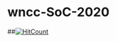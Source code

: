 # wncc-SoC-2020

##[![HitCount](http://hits.dwyl.com/raja-gond/wncc-SoC-2020.svg)](http://hits.dwyl.com/raja-gond/wncc-SoC-2020)
